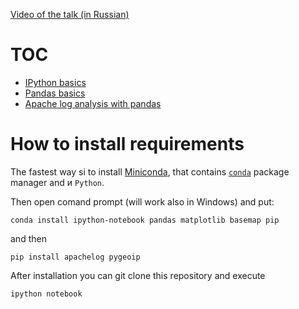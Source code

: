 [Video of the talk (in Russian)](https://www.youtube.com/watch?v=9iwfJvSh004)

TOC
===========================================
- [IPython basics](https://github.com/koldunovn/YaC2014/blob/master/IPython%20basics.ipynb)
- [Pandas basics](https://github.com/koldunovn/YaC2014/blob/master/Pandas%20basics.ipynb)
- [Apache log analysis with pandas](https://github.com/koldunovn/YaC2014/blob/master/Apache_log.ipynb)


How to install requirements
===========================================

The fastest way si to install [Miniconda](http://conda.pydata.org/miniconda.html), that contains [`conda`](http://conda.pydata.org/docs/intro.html) package manager and  и `Python`.

Then open comand prompt (will work also in Windows) and put:

```
conda install ipython-notebook pandas matplotlib basemap pip
```
and then
```
pip install apachelog pygeoip
```
After installation you can git clone this repository and execute

```
ipython notebook
```

